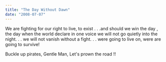 ```yaml
---
title: "The Day Without Dawn"
date: "2008-07-07"
---
```


We are fighting for our right to live, to exist . . .and should we win the day , the day when the world declare in one voice we will not go quietly into the night. . . we will not vanish without a fight. . . were going to live on, were are going to survive!

Buckle up pirates, Gentle Man, Let's prown the road !!
